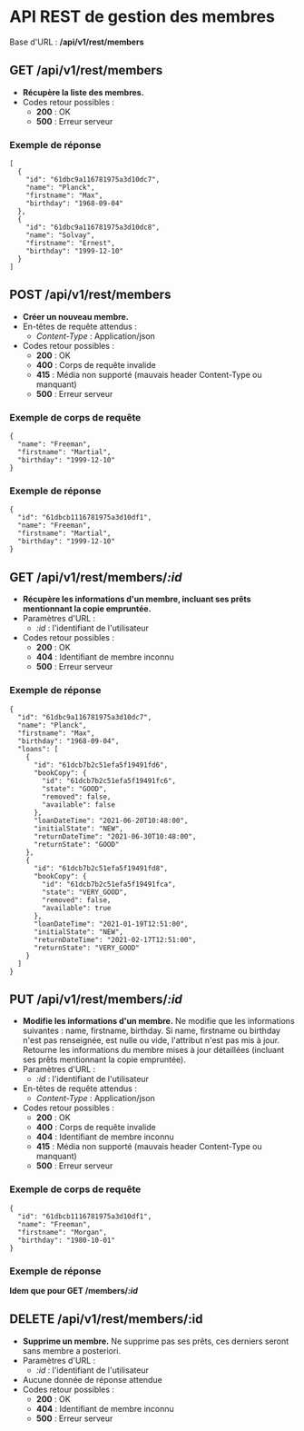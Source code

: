 # API REST de gestion des membres

Base d'URL : __/api/v1/rest/members__

## GET /api/v1/rest/members

- __Récupère la liste des membres.__
- Codes retour possibles :
  - __200__ : OK
  - __500__ : Erreur serveur

### Exemple de réponse

```
[
  {
    "id": "61dbc9a116781975a3d10dc7",
    "name": "Planck",
    "firstname": "Max",
    "birthday": "1968-09-04"
  },
  {
    "id": "61dbc9a116781975a3d10dc8",
    "name": "Solvay",
    "firstname": "Ernest",
    "birthday": "1999-12-10"
  }
]
```

## POST /api/v1/rest/members

- __Créer un nouveau membre.__
- En-têtes de requête attendus :
  - _Content-Type_ : Application/json
- Codes retour possibles :
  - __200__ : OK
  - __400__ : Corps de requête invalide
  - __415__ : Média non supporté (mauvais header Content-Type ou manquant)
  - __500__ : Erreur serveur

### Exemple de corps de requête

```
{
  "name": "Freeman",
  "firstname": "Martial",
  "birthday": "1999-12-10"
}
```

### Exemple de réponse

```
{
  "id": "61dbcb1116781975a3d10df1",
  "name": "Freeman",
  "firstname": "Martial",
  "birthday": "1999-12-10"
}
```

## GET /api/v1/rest/members/_:id_

- __Récupère les informations d'un membre, incluant ses prêts mentionnant la copie empruntée.__
- Paramètres d'URL :
  - _:id_ : l'identifiant de l'utilisateur
- Codes retour possibles :
  - __200__ : OK
  - __404__ : Identifiant de membre inconnu
  - __500__ : Erreur serveur

### Exemple de réponse

```
{
  "id": "61dbc9a116781975a3d10dc7",
  "name": "Planck",
  "firstname": "Max",
  "birthday": "1968-09-04",
  "loans": [
    {
      "id": "61dcb7b2c51efa5f19491fd6",
      "bookCopy": {
        "id": "61dcb7b2c51efa5f19491fc6",
        "state": "GOOD",
        "removed": false,
        "available": false
      },
      "loanDateTime": "2021-06-20T10:48:00",
      "initialState": "NEW",
      "returnDateTime": "2021-06-30T10:48:00",
      "returnState": "GOOD"
    },
    {
      "id": "61dcb7b2c51efa5f19491fd8",
      "bookCopy": {
        "id": "61dcb7b2c51efa5f19491fca",
        "state": "VERY_GOOD",
        "removed": false,
        "available": true
      },
      "loanDateTime": "2021-01-19T12:51:00",
      "initialState": "NEW",
      "returnDateTime": "2021-02-17T12:51:00",
      "returnState": "VERY_GOOD"
    }
  ]
}
```

## PUT /api/v1/rest/members/_:id_

- __Modifie les informations d'un membre.__ Ne modifie que les informations suivantes : name, firstname, birthday. Si name, firstname ou birthday n'est pas renseignée, est nulle ou vide, l'attribut n'est pas mis à jour. Retourne les informations du membre mises à jour détaillées (incluant ses prêts mentionnant la copie empruntée).
- Paramètres d'URL :
  - _:id_ : l'identifiant de l'utilisateur
- En-têtes de requête attendus :
  - _Content-Type_ : Application/json
- Codes retour possibles :
  - __200__ : OK
  - __400__ : Corps de requête invalide
  - __404__ : Identifiant de membre inconnu
  - __415__ : Média non supporté (mauvais header Content-Type ou manquant)
  - __500__ : Erreur serveur

### Exemple de corps de requête

```
{
  "id": "61dbcb1116781975a3d10df1",
  "name": "Freeman",
  "firstname": "Morgan",
  "birthday": "1980-10-01"
}
```

### Exemple de réponse

__Idem que pour GET /members/_:id___

## DELETE /api/v1/rest/members/:id

- __Supprime un membre.__ Ne supprime pas ses prêts, ces derniers seront sans membre a posteriori.
- Paramètres d'URL :
  - _:id_ : l'identifiant de l'utilisateur
- Aucune donnée de réponse attendue
- Codes retour possibles :
  - __200__ : OK
  - __404__ : Identifiant de membre inconnu
  - __500__ : Erreur serveur
